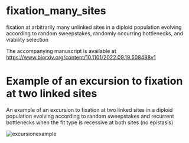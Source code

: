 # fixation_many_sites
fixation at arbitrarily many unlinked sites in a diploid population evolving according to random sweepstakes, 
randomly occurring bottlenecks, and viability selection

The accompanying manuscript is available at 
https://www.biorxiv.org/content/10.1101/2022.09.19.508488v1


# Example of an excursion to  fixation at two linked sites

An example of an excursion to fixation at two linked sites in a diploid population evolving according to random sweepstakes
and recurrent bottlenecks when the fit type is recessive at both sites (no epistasis)

![excursionexample](https://user-images.githubusercontent.com/9293736/197829640-ccf2b955-cbf5-4785-805c-acef786fdf2b.png)
